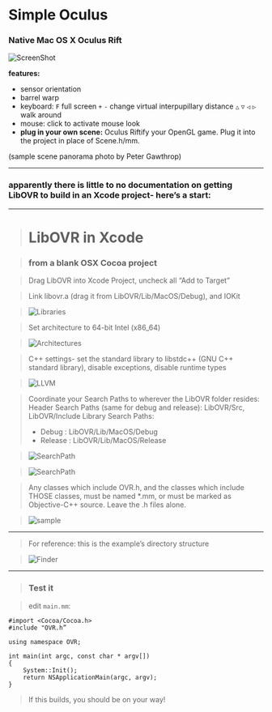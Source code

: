 # Simple Oculus
### Native Mac OS X Oculus Rift

![ScreenShot](https://raw.github.com/robbykraft/SimpleOculus/master/SimpleOculus/screenShot.jpg)

__features:__

* sensor orientation
* barrel warp
* keyboard:
`F` full screen `+` `-` change virtual interpupillary distance `△` `▽` `◁` `▷` walk around
* mouse: click to activate mouse look
* __plug in your own scene:__ Oculus Riftify your OpenGL game. Plug it into the project in place of Scene.h/mm. 

(sample scene panorama photo by Peter Gawthrop)

------

### apparently there is little to no documentation on getting LibOVR to build in an Xcode project- here’s a start:

------

> # LibOVR in Xcode

> ### from a blank OSX Cocoa project

> Drag LibOVR into Xcode Project, uncheck all “Add to Target”

>  

> Link libovr.a (drag it from LibOVR/Lib/MacOS/Debug), and IOKit

> ![Libraries](https://raw.github.com/robbykraft/SimpleOculus/master/tutorial/Libraries.png)

>  

> Set architecture to 64-bit Intel (x86_64)

> ![Architectures](https://raw.github.com/robbykraft/SimpleOculus/master/tutorial/Architectures.png)

>  

> C++ settings- set the standard library to libstdc++ (GNU C++ standard library), disable exceptions, disable runtime types

> ![LLVM](https://raw.github.com/robbykraft/SimpleOculus/master/tutorial/LLVMLanguage.png)

>  

> Coordinate your Search Paths to wherever the LibOVR folder resides:
> Header Search Paths (same for debug and release): LibOVR/Src, LibOVR/Include
> Library Search Paths:
> - Debug : LibOVR/Lib/MacOS/Debug
> - Release : LibOVR/Lib/MacOS/Release

> ![SearchPath](https://raw.github.com/robbykraft/SimpleOculus/master/tutorial/SearchPathsHeader.png)

> ![SearchPath](https://raw.github.com/robbykraft/SimpleOculus/master/tutorial/SearchPathsLibrary.png)

> Any classes which include OVR.h, and the classes which include THOSE classes, must be named *.mm, or must be marked as Objective-C++ source. Leave the .h files alone.

> ![sample](https://raw.github.com/robbykraft/SimpleOculus/master/tutorial/Objective-C++.png)

------

> For reference: this is the example’s directory structure

> ![Finder](https://raw.github.com/robbykraft/SimpleOculus/master/tutorial/Finder.png)

------



> ### Test it

> edit `main.mm`:


```
#import <Cocoa/Cocoa.h>
#include "OVR.h”

using namespace OVR;

int main(int argc, const char * argv[])
{
    System::Init();
    return NSApplicationMain(argc, argv);
}
```


> If this builds, you should be on your way!

